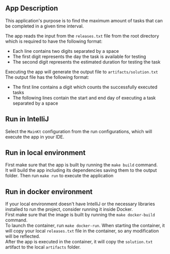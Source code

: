 ## App Description

This application's purpose is to find the maximum amount of tasks that can be completed in a given time interval.

The app reads the input from the ```releases.txt``` file from the root directory which is required to have the following format:
- Each line contains two digits separated by a space
- The first digit represents the day the task is available for testing
- The second digit represents the estimated duration for testing the task

Executing the app will generate the output file to ```artifacts/solution.txt```</br>
The output file has the following format:
- The first line contains a digit which counts the successfully executed tasks
- The following lines contain the start and end day of executing a task separated by a space

## Run in IntelliJ

Select the ```MainKt``` configuration from the run configurations, which will execute the app in your IDE.

## Run in local environment

First make sure that the app is built by running the ```make build``` command.</br>
It will build the app including its dependencies saving them to the output folder.
Then run ``make run`` to execute the application

## Run in docker environment

If your local environment doesn't have IntelliJ or the necessary libraries installed to run the project, consider running it inside Docker.</br>
First make sure that the image is built by running the ```make docker-build``` command.</br>
To launch the container, run ```make docker-run```. 
When starting the container, it will copy your local ```releases.txt``` file in the container, so any modification will be reflected.</br>
After the app is executed in the container, it will copy the ```solution.txt``` artifact to the local ```artifacts``` folder.